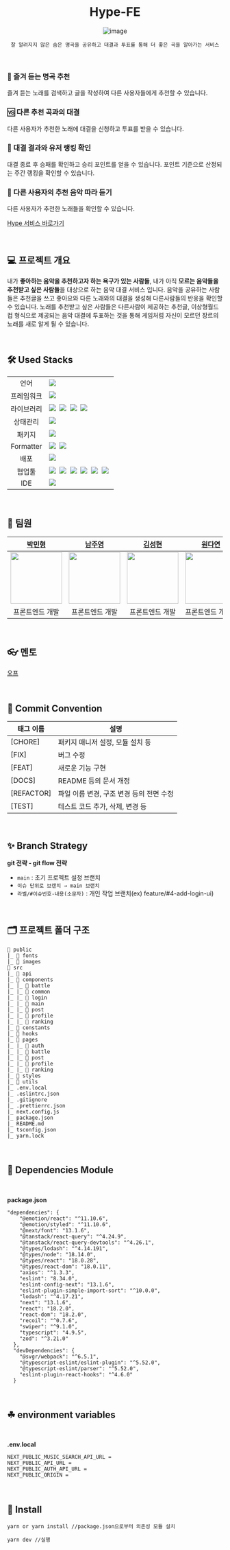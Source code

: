 <div align="center">

# **Hype-FE**

![image](https://user-images.githubusercontent.com/55437339/224282395-db603b34-a337-453b-beb9-58d27c16085b.png)

```
잘 알려지지 않은 숨은 명곡을 공유하고 대결과 투표를 통해 더 좋은 곡을 알아가는 서비스
```

</div>

<br />

<div>

### 🎼 즐겨 듣는 명곡 추천

즐겨 듣는 노래를 검색하고 글을 작성하여 다른 사용자들에게 추천할 수 있습니다.

### 🆚 다른 추천 곡과의 대결

다른 사용자가 추천한 노래에 대결을 신청하고 투표를 받을 수 있습니다.

### 💎 대결 결과와 유저 랭킹 확인

대결 종료 후 승패를 확인하고 승리 포인트를 얻을 수 있습니다. 포인트 기준으로 산정되는 주간 랭킹을 확인할 수 있습니다.

### 👀 다른 사용자의 추천 음악 따라 듣기

다른 사용자가 추천한 노래들을 확인할 수 있습니다.

[Hype 서비스 바로가기](https://h-y-p-e.netlify.app/)

</div>

<br/>

## 💻 프로젝트 개요

내가 **좋아하는 음악을 추천하고자 하는 욕구가 있는 사람들**, 내가 아직 **모르는 음악들을 추천받고 싶은 사람들**을 대상으로 하는 음악 대결 서비스 입니다. 음악을 공유하는 사람들은 추천글을 쓰고 좋아요와 다른 노래와의 대결을 생성해 다른사람들의 반응을 확인할 수 있습니다. 노래를 추천받고 싶은 사람들은 다른사람이 제공하는 추천글, 이상형월드컵 형식으로 제공되는 음악 대결에 투표하는 것을 통해 게임처럼 자신이 모르던 장르의 노래를 새로 알게 될 수 있습니다.

<br/>

## 🛠 Used Stacks

<table>
<tr>
 <td align="center">언어</td>
 <td>
  <img src="https://img.shields.io/badge/TypeScript-3178C6?style=for-the-badge&logo=TypeScript&logoColor=ffffff"/>
 </td>
</tr>

<tr>
 <td align="center">프레임워크</td>
 <td>
    <img src="https://img.shields.io/badge/Next.js-000000?style=for-the-badge&logo=Next.js&logoColor=white"/>&nbsp 
 </td>
</tr>

<tr>
 <td align="center">라이브러리</td>
 <td>
<img src="https://img.shields.io/badge/React-61DAFB?style=for-the-badge&logo=React&logoColor=ffffff"/>&nbsp  
 <img src="https://img.shields.io/badge/Axios-6028e0?style=for-the-badge&logo=Axios&logoColor=ffffff"/>&nbsp
<img src="https://img.shields.io/badge/@tanstack/react query-FF4154?style=for-the-badge&logo=ReactQuery&logoColor=ffffff"/>&nbsp
    <img src="https://img.shields.io/badge/@emotion/Styled-2C8EBB?style=for-the-badge&logo=@emotion/Styled&logoColor=white"/>&nbsp 
  </td>
</tr>

<tr>
 <td align="center">상태관리</td>
 <td>
  <img src="https://img.shields.io/badge/Recoil-1678e0?style=for-the-badge&logo=Recoil&logoColor=ffffff"/>&nbsp  
 </td>
</tr>
<tr>
 <td align="center">패키지</td>
 <td>
    <img src="https://img.shields.io/badge/Yarn-2C8EBB?style=for-the-badge&logo=Yarn&logoColor=white"/>&nbsp 
  </td>
</tr>
<tr>
 <td align="center">Formatter</td>
 <td>
  <img src="https://img.shields.io/badge/Prettier-373338?style=for-the-badge&logo=Prettier&logoColor=ffffff"/>&nbsp 
  <img src="https://img.shields.io/badge/ESLint-4B32C3?style=for-the-badge&logo=ESLint&logoColor=ffffff"/>&nbsp 
 </td>
</tr>
<tr>
 <td align="center">배포</td>
 <td><img src="https://img.shields.io/badge/Netlify-00C7B7?style=for-the-badge&logo=Netlify&logoColor=white"/>&nbsp
</tr>
<tr>
 <td align="center">협업툴</td>
 <td>
    <img src="https://img.shields.io/badge/Discord-4263f5?style=for-the-badge&logo=Discord&logoColor=white"/>&nbsp 
    <img src="https://img.shields.io/badge/GitHub-181717?style=for-the-badge&logo=GitHub&logoColor=white"/>&nbsp 
    <img src="https://img.shields.io/badge/Slack-4A154B?style=for-the-badge&logo=Slack&logoColor=white"/>&nbsp 
    <img src="https://img.shields.io/badge/Figma-d90f42?style=for-the-badge&logo=Figma&logoColor=white"/>&nbsp  
    <img src="https://img.shields.io/badge/Notion-000000?style=for-the-badge&logo=Notion&logoColor=white"/>&nbsp 
    <img src="https://img.shields.io/badge/Gather-blue?style=for-the-badge&logo=Gather&logoColor=white"/>&nbsp
 </td>
</tr>
<tr>
 <td align="center">IDE</td>
 <td>
    <img src="https://img.shields.io/badge/VSCode-007ACC?style=for-the-badge&logo=Visual%20Studio%20Code&logoColor=white"/>&nbsp
</tr>
</table>

<br />

## 👥 팀원

|                       [박민형](https://github.com/Park-min-hyoung)                        |              [남주영](https://github.com/NamJwong)               |                           [김성현](https://github.com/ksh-jsx)                            | [원다연](https://github.com/dazzel3)                                                      |
| :---------------------------------------------------------------------------------------: | :--------------------------------------------------------------: | :---------------------------------------------------------------------------------------: | ----------------------------------------------------------------------------------------- |
| <img width="120" height="120" src="https://avatars.githubusercontent.com/u/60873508?v=4"> | <img width="120" height="120" src="https://ifh.cc/g/JXX52y.jpg"> | <img width="120" height="120" src="https://avatars.githubusercontent.com/u/28949190?v=4"> | <img width="120" height="120" src="https://avatars.githubusercontent.com/u/50357236?v=4"> |
|                                      프론트엔드 개발                                      |                         프론트엔드 개발                          |                                      프론트엔드 개발                                      | 프론트엔드 개발                                                                           |

<br/>

## 👓 멘토

[오프](https://jung-han.github.io/)

<br/>

## 🌴 Commit Convention

| 태그 이름  | 설명                                     |
| ---------- | ---------------------------------------- |
| [CHORE]    | 패키지 매니저 설정, 모듈 설치 등         |
| [FIX]      | 버그 수정                                |
| [FEAT]     | 새로운 기능 구현                         |
| [DOCS]     | README 등의 문서 개정                    |
| [REFACTOR] | 파일 이름 변경, 구조 변경 등의 전면 수정 |
| [TEST]     | 테스트 코드 추가, 삭제, 변경 등          |

<br/>

## ✨ Branch Strategy

**git 전략 - git flow 전략**

- `main` : 초기 프로젝트 설정 브랜치
- `이슈 단위로 브랜치 → main 브랜치`
- `라벨/#이슈번호-내용(소문자)` : 개인 작업 브랜치(ex) feature/#4-add-login-ui)

<br/>

## 🗂 프로젝트 폴더 구조

```
📁 public
|_ 📁 fonts
|_ 📁 images
📁 src
|_ 📁 api
|_ 📁 components
|_ |_ 📁 battle
|_ |_ 📁 common
|_ |_ 📁 login
|_ |_ 📁 main
|_ |_ 📁 post
|_ |_ 📁 profile
|_ |_ 📁 ranking
|_ 📁 constants
|_ 📁 hooks
|_ 📁 pages
|_ |_ 📁 auth
|_ |_ 📁 battle
|_ |_ 📁 post
|_ |_ 📁 profile
|_ |_ 📁 ranking
|_ 📁 styles
|_ 📁 utils
|_ .env.local
|_ .eslintrc.json
|_ .gitignore
|_ .prettierrc.json
|_ next.config.js
|_ package.json
|_ README.md
|_ tsconfig.json
|_ yarn.lock
```

<br />

## 🌴 Dependencies Module

</br>

<b>package.json</b>

```
"dependencies": {
    "@emotion/react": "^11.10.6",
    "@emotion/styled": "^11.10.6",
    "@next/font": "13.1.6",
    "@tanstack/react-query": "^4.24.9",
    "@tanstack/react-query-devtools": "^4.26.1",
    "@types/lodash": "^4.14.191",
    "@types/node": "18.14.0",
    "@types/react": "18.0.28",
    "@types/react-dom": "18.0.11",
    "axios": "^1.3.3",
    "eslint": "8.34.0",
    "eslint-config-next": "13.1.6",
    "eslint-plugin-simple-import-sort": "^10.0.0",
    "lodash": "^4.17.21",
    "next": "13.1.6",
    "react": "18.2.0",
    "react-dom": "18.2.0",
    "recoil": "^0.7.6",
    "swiper": "^9.1.0",
    "typescript": "4.9.5",
    "zod": "^3.21.0"
  },
  "devDependencies": {
    "@svgr/webpack": "^6.5.1",
    "@typescript-eslint/eslint-plugin": "^5.52.0",
    "@typescript-eslint/parser": "^5.52.0",
    "eslint-plugin-react-hooks": "^4.6.0"
  }
```

<br/>

## ☘ environment variables

</br>

<b>.env.local</b>

```
NEXT_PUBLIC_MUSIC_SEARCH_API_URL =
NEXT_PUBLIC_API_URL =
NEXT_PUBLIC_AUTH_API_URL =
NEXT_PUBLIC_ORIGIN =
```

</br>

## 🔑 Install

```
yarn or yarn install //package.json으로부터 의존성 모듈 설치

yarn dev //실행
```

